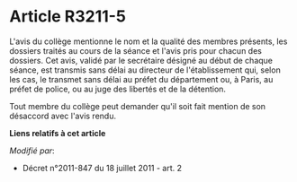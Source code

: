 # Article R3211-5

L'avis du collège mentionne le nom et la qualité des membres présents, les dossiers traités au cours de la séance et l'avis
pris pour chacun des dossiers. Cet avis, validé par le secrétaire désigné au début de chaque séance, est transmis sans délai
au directeur de l'établissement qui, selon les cas, le transmet sans délai au préfet du département ou, à Paris, au préfet de
police, ou au juge des libertés et de la détention. 

Tout membre du collège peut demander qu'il soit fait mention de son désaccord avec l'avis rendu.

**Liens relatifs à cet article**

_Modifié par_:

  - Décret n°2011-847 du 18 juillet 2011 - art. 2
